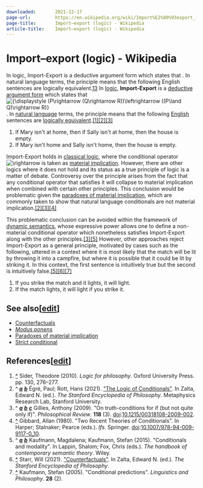 ```yaml
---
downloaded:       2021-12-17
page-url:         https://en.wikipedia.org/wiki/Import%E2%80%93export_(logic)
page-title:       Import–export (logic) - Wikipedia
article-title:    Import–export (logic) - Wikipedia
---
```

# Import–export (logic) - Wikipedia

In logic, Import-Export is a deductive argument form which states that . In natural language terms, the principle means that the following English sentences are logically equivalent.[1][2][3]
In [logic][1], __Import-Export__ is a [deductive][2] [argument form][3] which states that ![{\displaystyle (P\rightarrow (Q\rightarrow R))\leftrightarrow ((P\land Q)\rightarrow R)}](https://wikimedia.org/api/rest_v1/media/math/render/svg/fd973a72a9e97b3351a77dfa9a1421b6f5bd8a91). In [natural language][4] terms, the principle means that the following [English][5] sentences are [logically equivalent][6].[\[1\]][7][\[2\]][8][\[3\]][9]

1.  If Mary isn't at home, then if Sally isn't at home, then the house is empty.
2.  If Mary isn't home and Sally isn't home, then the house is empty.

Import-Export holds in [classical logic][10], where the conditional operator ![\rightarrow ](https://wikimedia.org/api/rest_v1/media/math/render/svg/53e574cc3aa5b4bf5f3f5906caf121a378eef08b) is taken as [material implication][11]. However, there are other logics where it does not hold and its status as a true principle of logic is a matter of debate. Controversy over the principle arises from the fact that any conditional operator that satisfies it will collapse to material implication when combined with certain other principles. This conclusion would be problematic given the [paradoxes of material implication][12], which are commonly taken to show that natural language conditionals are not material implication.[\[2\]][13][\[3\]][14][\[4\]][15]

This problematic conclusion can be avoided within the framework of [dynamic semantics][16], whose expressive power allows one to define a non-material conditional operator which nonetheless satisfies Import-Export along with the other principles.[\[3\]][17][\[5\]][18] However, other approaches reject Import-Export as a general principle, motivated by cases such as the following, uttered in a context where it is most likely that the match will be lit by throwing it into a campfire, but where it is possible that it could be lit by striking it. In this context, the first sentence is intuitively true but the second is intuitively false.[\[5\]][19][\[6\]][20][\[7\]][21]

1.  If you strike the match and it lights, it will light.
2.  If the match lights, it will light if you strike it.

## See also\[[edit][22]\]

-   [Counterfactuals][23]
-   *[Modus ponens][24]*
-   [Paradoxes of material implication][25]
-   [Strict conditional][26]

## References\[[edit][27]\]

1.  __[^][28]__ Sider, Theodore (2010). *Logic for philosophy*. Oxford University Press. pp. 130, 276–277.
2.  ^ [*__a__*][29] [*__b__*][30] Égré, Paul; Rott, Hans (2021). ["The Logic of Conditionals"][31]. In Zalta, Edward N. (ed.). *The Stanford Encyclopedia of Philosophy*. Metaphysics Research Lab, Stanford University.
3.  ^ [*__a__*][32] [*__b__*][33] [*__c__*][34] Gillies, Anthony (2009). "On truth-conditions for if (but not quite only if)". *Philosophical Review*. __118__ (3). [doi][35]:[10.1215/00318108-2009-002][36].
4.  __[^][37]__ Gibbard, Allan (1980). "Two Recent Theories of Conditionals". In Harper; Stalnaker; Pearce (eds.). *Ifs*. Springer. [doi][38]:[10.1007/978-94-009-9117-0\_10][39].
5.  ^ [*__a__*][40] [*__b__*][41] Kaufmann, Magdalena; Kaufmann, Stefan (2015). "Conditionals and modality". In Lappin, Shalom; Fox, Chris (eds.). *The handbook of contemporary semantic theory*. Wiley.
6.  __[^][42]__ Starr, Will (2021). ["Counterfactuals"][43]. In Zalta, Edward N. (ed.). *The Stanford Encyclopedia of Philosophy*.
7.  __[^][44]__ Kaufmann, Stefan (2005). "Conditional predictions". *Linguistics and Philosophy*. __28__ (2).

[1]: https://en.wikipedia.org/wiki/Logic "Logic"
[2]: https://en.wikipedia.org/wiki/Deductive_reasoning "Deductive reasoning"
[3]: https://en.wikipedia.org/wiki/Logical_form "Logical form"
[4]: https://en.wikipedia.org/wiki/Natural_language "Natural language"
[5]: https://en.wikipedia.org/wiki/English_language "English language"
[6]: https://en.wikipedia.org/wiki/Logically_equivalent "Logically equivalent"
[7]: https://en.wikipedia.org/wiki/Import%E2%80%93export_(logic)#cite_note-sider-1
[8]: https://en.wikipedia.org/wiki/Import%E2%80%93export_(logic)#cite_note-sepconditionallogic-2
[9]: https://en.wikipedia.org/wiki/Import%E2%80%93export_(logic)#cite_note-gillies-3
[10]: https://en.wikipedia.org/wiki/Classical_logic "Classical logic"
[11]: https://en.wikipedia.org/wiki/Material_conditional "Material conditional"
[12]: https://en.wikipedia.org/wiki/Paradoxes_of_material_implication "Paradoxes of material implication"
[13]: https://en.wikipedia.org/wiki/Import%E2%80%93export_(logic)#cite_note-sepconditionallogic-2
[14]: https://en.wikipedia.org/wiki/Import%E2%80%93export_(logic)#cite_note-gillies-3
[15]: https://en.wikipedia.org/wiki/Import%E2%80%93export_(logic)#cite_note-4
[16]: https://en.wikipedia.org/wiki/Dynamic_semantics "Dynamic semantics"
[17]: https://en.wikipedia.org/wiki/Import%E2%80%93export_(logic)#cite_note-gillies-3
[18]: https://en.wikipedia.org/wiki/Import%E2%80%93export_(logic)#cite_note-kaufmannkaufmann-5
[19]: https://en.wikipedia.org/wiki/Import%E2%80%93export_(logic)#cite_note-kaufmannkaufmann-5
[20]: https://en.wikipedia.org/wiki/Import%E2%80%93export_(logic)#cite_note-Counterfactuals-6
[21]: https://en.wikipedia.org/wiki/Import%E2%80%93export_(logic)#cite_note-kaufmann-7
[22]: https://en.wikipedia.org/w/index.php?title=Import%E2%80%93export_(logic)&action=edit&section=1 "Edit section: See also"
[23]: https://en.wikipedia.org/wiki/Counterfactuals "Counterfactuals"
[24]: https://en.wikipedia.org/wiki/Modus_ponens "Modus ponens"
[25]: https://en.wikipedia.org/wiki/Paradoxes_of_material_implication "Paradoxes of material implication"
[26]: https://en.wikipedia.org/wiki/Strict_conditional "Strict conditional"
[27]: https://en.wikipedia.org/w/index.php?title=Import%E2%80%93export_(logic)&action=edit&section=2 "Edit section: References"
[28]: https://en.wikipedia.org/wiki/Import%E2%80%93export_(logic)#cite_ref-sider_1-0
[29]: https://en.wikipedia.org/wiki/Import%E2%80%93export_(logic)#cite_ref-sepconditionallogic_2-0
[30]: https://en.wikipedia.org/wiki/Import%E2%80%93export_(logic)#cite_ref-sepconditionallogic_2-1
[31]: https://plato.stanford.edu/entries/logic-conditionals/
[32]: https://en.wikipedia.org/wiki/Import%E2%80%93export_(logic)#cite_ref-gillies_3-0
[33]: https://en.wikipedia.org/wiki/Import%E2%80%93export_(logic)#cite_ref-gillies_3-1
[34]: https://en.wikipedia.org/wiki/Import%E2%80%93export_(logic)#cite_ref-gillies_3-2
[35]: https://en.wikipedia.org/wiki/Doi_(identifier) "Doi (identifier)"
[36]: https://doi.org/10.1215%2F00318108-2009-002
[37]: https://en.wikipedia.org/wiki/Import%E2%80%93export_(logic)#cite_ref-4
[38]: https://en.wikipedia.org/wiki/Doi_(identifier) "Doi (identifier)"
[39]: https://doi.org/10.1007%2F978-94-009-9117-0_10
[40]: https://en.wikipedia.org/wiki/Import%E2%80%93export_(logic)#cite_ref-kaufmannkaufmann_5-0
[41]: https://en.wikipedia.org/wiki/Import%E2%80%93export_(logic)#cite_ref-kaufmannkaufmann_5-1
[42]: https://en.wikipedia.org/wiki/Import%E2%80%93export_(logic)#cite_ref-Counterfactuals_6-0
[43]: https://plato.stanford.edu/entries/counterfactuals
[44]: https://en.wikipedia.org/wiki/Import%E2%80%93export_(logic)#cite_ref-kaufmann_7-0
